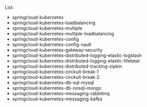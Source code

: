 List:
- springcloud-kubernetes
- springcloud-kubernetes-loadbalancing
- springcloud-kubernetes-multiple
- springcloud-kubernetes-multiple-loadbalancing
- springcloud-kubernetes-config
- springcloud-kubernetes-config-vault
- springcloud-kubernetes-gateway-security
- springcloud-kubernetes-distributed-logging-elastic-logstash
- springcloud-kubernetes-distributed-logging-elastic-filebeat
- springcloud-kubernetes-distributed-tracking-zipkin
- springcloud-kubernetes-circkuit-break-1
- springcloud-kubernetes-circkuit-break-2
- springcloud-kubernetes-db-sql-mysql
- springcloud-kubernetes-db-nosql-mongo
- springcloud-kubernetes-messaging-rabbitmq
- springcloud-kubernetes-messaging-kafka